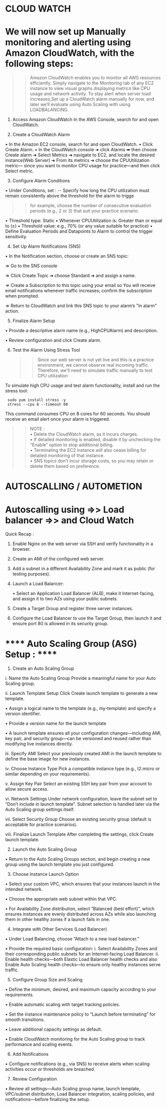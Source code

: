 
<h1>CLOUD WATCH</h1>
<h1>We will now set up Manually monitoring and alerting using Amazon CloudWatch, with the following steps:</h1>

>>Amazon CloudWatch enables you to monitor all AWS resources efficiently. Simply navigate to the Monitoring tab of any EC2 instance to view visual graphs displaying metrics like CPU usage and network activity. To stay alert when server load increases,Set up a CloudWatch alarm manually for now, and later we’ll evaluate using Auto Scaling with using LOADBALANCING.

1. Access Amazon CloudWatch
   In the AWS Console, search for and open CloudWatch.

2. Create a CloudWatch Alarm

• In the Amazon EC2 console, search for and open CloudWatch.
• Click Create Alarm.
• In the CloudWatch console ➜  click Alarms ➡  then choose Create alarm ➜ Select Metrics ➜ navigate to EC2, and locate the desired instance(Web Server) ➜ From its metrics ➜ choose the CPUUtilization metric—      since you want to monitor CPU usage for practice—and then click Select metric.

3. Configure Alarm Conditions

  • Under Conditions, set :
  -- Specify how long the CPU utilization must remain consistently above the threshold for the alarm to trigge
  >>for example, choose the number of consecutive evaluation periods (e.g., 2 or 3) that suit your practice scenario.

 • Threshold type: Static
 • Whenever CPUUtilization is: Greater than or equal to (≥)
 • Threshold value: e.g., 70% (or any value suitable for practice)
 • Define Evaluation Periods and Datapoints to Alarm to control the trigger sensitivity.

4. Set Up Alarm Notifications (SNS)

• In the Notification section, choose or create an SNS topic:

=> Go to the SNS console

=> Click Create Topic ➜ choose Standard ➜ and assign a name.

=> Create a Subscription to this topic using your email so You will receive email notifications whenever traffic increases; confirm the subscription when prompted.

=> Return to CloudWatch and link this SNS topic to your alarm’s "In alarm" action.

5. Finalize Alarm Setup

• Provide a descriptive alarm name (e.g., HighCPUAlarm) and description.

• Review configuration and click Create alarm.

6. Test the Alarm Using Stress Tool
   >>Since our web server is not yet live and this is a practice environment, we cannot observe real incoming traffic. Therefore, we'll need to simulate traffic manually to test CPU utilization

To simulate high CPU usage and test alarm functionality, install and run the stress tool:

     sudo yum install stress -y
     stress --cpu 8 --timeout 60

  This command consumes CPU on 8 cores for 60 seconds. You should receive an email alert once your alarm is triggered.
>> NOTE :<br>
 • Delete the CloudWatch alarm, as it incurs charges.<br>
 • If detailed monitoring is enabled, disable it by unchecking the “Enable” option to stop additional billing.<br>
 • Terminating the EC2 instance will also cease billing for detailed monitoring of that instance.<br>
 • SNS topics don’t incur storage costs, so you may retain or delete them based on preference.<br>

 <h1>AUTOSCALLING / AUTOMETION </h1>
 <h1>Autoscalling using =>> Load balancer =>> and Cloud Watch </h1>
Quick Recap :

1. Enable Nginx on the web server via SSH and verify functionality in a browser.

2. Create an AMI of the configured web server.

3. Add a subnet in a different Availability Zone and mark it as public (for testing purposes).

4. Launch a Load Balancer:

   • Select an Application Load Balancer (ALB), make it Internet-facing, and assign it to two AZs using your public subnets.

5. Create a Target Group and register three server instances.

6. Configure the Load Balancer to use the Target Group, then launch it and ensure port 80 is allowed in its security group.

 <h1> **** Auto Scaling Group (ASG) Setup : ****</h1>

  1. Create an Auto Scaling Group

i. Name the Auto Scaling Group
Provide a meaningful name for your Auto Scaling group.

ii. Launch Template Setup
Click Create launch template to generate a new template.

• Assign a logical name to the template (e.g., my-template) and specify a version identifier.

• Provide a version name for the launch template

• A launch template ensures all your configuration changes—including AMI, key pair, and security group—can be versioned and reused rather than modifying live instances directly.

iii. Specify AMI
Select your previously created AMI in the launch template to define the base image for new instances.

iv. Choose Instance Type
Pick a compatible instance type (e.g., t2.micro or similar depending on your requirements).

v. Assign Key Pair
Select an existing SSH key pair from your account to allow secure access.

vi. Network Settings
Under network configuration, leave the subnet set to “Don’t include in launch template”. Subnet selection is handled later via the Auto Scaling group settings itself.

vii. Select Security Group
Choose an existing security group (default is acceptable for practice scenarios).

viii. Finalize Launch Template
After completing the settings, click Create launch template.

2. Launch the Auto Scaling Group

  • Return to the Auto Scaling Groups section, and begin creating a new group using the launch template you just configured.

3. Choose Instance Launch Option

• Select your custom VPC, which ensures that your instances launch in the intended network.

• Choose the appropriate web subnet within that VPC.

• For Availability Zone distribution, select “Balanced (best effort)”, which ensures instances are evenly distributed across AZs while also launching them in other healthy zones if a launch fails in one.

4. Integrate with Other Services (Load Balancer)

 • Under Load Balancing, choose “Attach to a new load balancer.”

 • Provide the required basic configuration:
i. Select Availability Zones and their corresponding public subnets for an Internet-facing Load Balancer.
ii. Enable health checks—both Elastic Load Balancer health checks and also <br>
    Enable Auto Scaling health checks—to ensure only healthy instances serve traffic.

5. Configure Group Size and Scaling

• Define the minimum, desired, and maximum capacity according to your requirements.

• Enable automatic scaling with target tracking policies.

• Set the instance maintenance policy to “Launch before terminating” for smooth transitions.

• Leave additional capacity settings as default.

• Enable CloudWatch monitoring for the Auto Scaling group to track performance and scaling events.

6. Add Notifications

• Configure notifications (e.g., via SNS) to receive alerts when scaling activities occur or thresholds are breached.

7. Review Configuration

• Review all settings—Auto Scaling group name, launch template, VPC/subnet distribution, Load Balancer integration, scaling policies, and notifications—before finalizing the setup.
